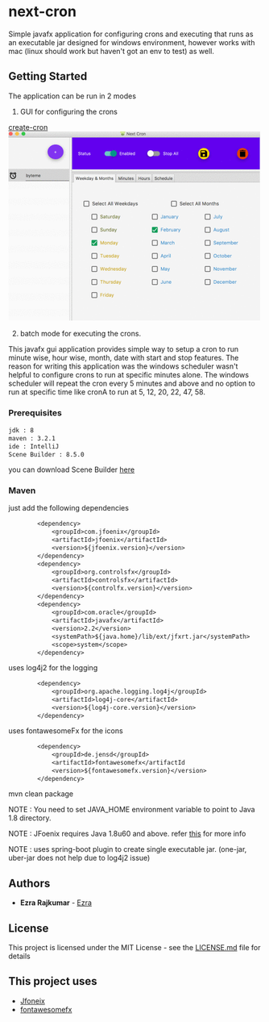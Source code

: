 # next-cron

Simple javafx application for configuring crons and executing that runs as an executable jar designed for windows environment, however works with mac (linux should work but haven't got an env to test) as well. 

## Getting Started

The application can be run in 2 modes
1. GUI for configuring the crons

[create-cron]() 
![create-cron](/create-cron-1.gif?raw=true&sanitize=true)

2. batch mode for executing the crons.

This javafx gui application provides simple way to setup a cron to run minute wise, hour wise, month, date with start and stop features.
The reason for writing this application was the windows scheduler wasn't helpful to configure crons to run at specific minutes alone. 
The windows scheduler will repeat the cron every 5 minutes and above and no option to run at specific time like cronA to run at 5, 12, 20, 22, 47, 58.

### Prerequisites

```
jdk : 8
maven : 3.2.1
ide : IntelliJ
Scene Builder : 8.5.0
```

you can download Scene Builder [here](https://gluonhq.com/products/scene-builder)

### Maven

just add the following dependencies 
```
        <dependency>
            <groupId>com.jfoenix</groupId>
            <artifactId>jfoenix</artifactId>
            <version>${jfoenix.version}</version>
        </dependency>
        <dependency>
            <groupId>org.controlsfx</groupId>
            <artifactId>controlsfx</artifactId>
            <version>${controlfx.version}</version>
        </dependency>
        <dependency>
            <groupId>com.oracle</groupId>
            <artifactId>javafx</artifactId>
            <version>2.2</version>
            <systemPath>${java.home}/lib/ext/jfxrt.jar</systemPath>
            <scope>system</scope>
        </dependency>
```

uses log4j2 for the logging 

```
        <dependency>
            <groupId>org.apache.logging.log4j</groupId>
            <artifactId>log4j-core</artifactId>
            <version>${log4j-core.version}</version>
        </dependency>
```

uses fontawesomeFx for the icons

```
        <dependency>
            <groupId>de.jensd</groupId>
            <artifactId>fontawesomefx</artifactId
            <version>${fontawesomefx.version}</version>
        </dependency>
```

mvn clean package 

NOTE : You need to set JAVA_HOME environment variable to point to Java 1.8 directory.

NOTE : JFoenix requires Java 1.8u60 and above. refer [this](https://github.com/jfoenixadmin/JFoenix) for more info

NOTE : uses spring-boot plugin to create single executable jar. (one-jar, uber-jar does not help due to log4j2 issue)

## Authors

* **Ezra Rajkumar** - [Ezra](https://github.com/ezra-moses)


## License

This project is licensed under the MIT License - see the [LICENSE.md](LICENSE.md) file for details

## This project uses

* [Jfoneix](https://github.com/jfoenixadmin/JFoenix) 
* [fontawesomefx](https://www.jensd.de/wordpress/?p=2588)
